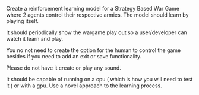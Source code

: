 Create a reinforcement learning model for a Strategy Based War Game where 2 agents control their respective armies. The model should learn by playing itself. 



It should periodically show the wargame play out so a user/developer can watch it learn and play. 



You no not need to create the option for the human to control the game besides if you need to add an exit or save functionality. 



Please do not have it create or play any sound. 



It should be capable of running on a cpu ( which is how you will need to test it ) or with a gpu.  Use a novel approach to the learning process. 